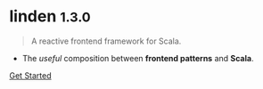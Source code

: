 <!-- _coverpage.md -->

<!--![logo](_media/icon.svg) -->

# linden <small>1.3.0</small>

> A reactive frontend framework for Scala.

- The *useful* composition between **frontend patterns** and **Scala**.

<!-- [GitHub](https://github.com/docsifyjs/docsify/) -->
[Get Started](/quickstart/dependencies)
